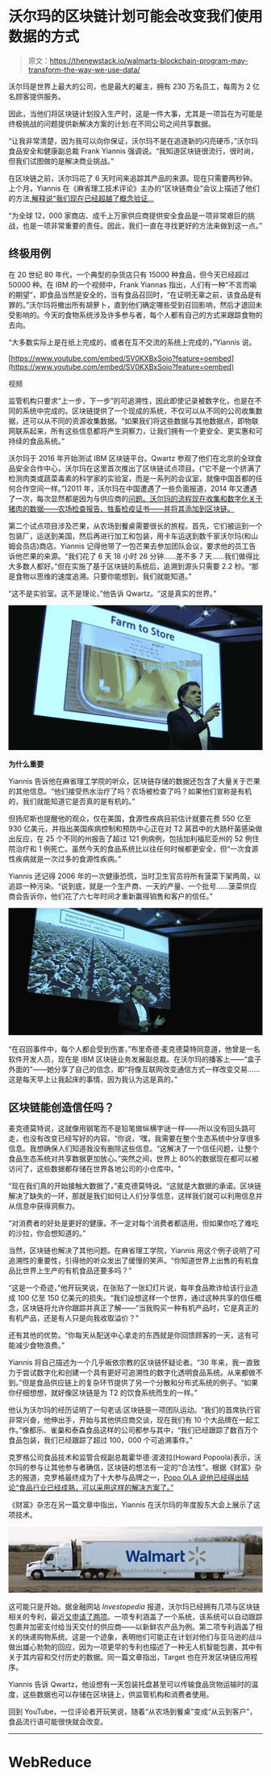 # 沃尔玛的区块链计划可能会改变我们使用数据的方式

> 原文：<https://thenewstack.io/walmarts-blockchain-program-may-transform-the-way-we-use-data/>

沃尔玛是世界上最大的公司，也是最大的雇主，拥有 230 万名员工，每周为 2 亿名顾客提供服务。

因此，当他们将区块链计划投入生产时，这是一件大事，尤其是一项旨在为可能是终极挑战的问题提供新解决方案的计划:在不同公司之间共享数据。

“让我非常清楚，因为我可以向你保证，沃尔玛不是在追逐新的闪亮硬币，”沃尔玛食品安全和健康副总裁 Frank Yiannis 强调说。“我知道区块链很流行，很时尚，但我们试图做的是解决商业挑战。”

在区块链之前，沃尔玛花了 6 天时间来追踪其产品的来源。现在只需要两秒钟。上个月，Yiannis 在《麻省理工技术评论》主办的“区块链商业”会议上描述了他们的方法[,解释说“我们现在已经超越了概念验证…](https://events.technologyreview.com/video/watch/frank-yiannas-walmart-food-safety-supply-chain/)

“为全球 12，000 家商店、成千上万家供应商提供安全食品是一项非常艰巨的挑战，也是一项非常重要的责任。因此，我们一直在寻找更好的方法来做到这一点。”

## 终极用例

在 20 世纪 80 年代，一个典型的杂货店只有 15000 种食品，但今天已经超过 50000 种。在 IBM 的一个视频中，Frank Yiannas 指出，人们有一种“不言而喻的期望”，即食品当然是安全的，当有食品召回时，“在证明无辜之前，该食品是有罪的。”沃尔玛将撤出所有胡萝卜，直到他们确定哪些受到召回影响，然后才退回未受影响的。今天的食物系统涉及许多参与者，每个人都有自己的方式来跟踪食物的去向。

“大多数实际上是在纸上完成的，或者在互不交流的系统上完成的，”Yiannis 说。

[https://www.youtube.com/embed/SV0KXBxSoio?feature=oembed](https://www.youtube.com/embed/SV0KXBxSoio?feature=oembed)

视频

监管机构只要求“上一步，下一步”的可追溯性，因此即使记录被数字化，也是在不同的系统中完成的。区块链提供了一个现成的系统，不仅可以从不同的公司收集数据，还可以从不同的资源收集数据。“如果我们将这些数据与其他数据点，即物联网联系起来，所有这些信息都将产生洞察力，让我们拥有一个更安全、更实惠和可持续的食品系统。”

沃尔玛于 2016 年开始测试 IBM 区块链平台。Qwartz 参观了他们在北京的全球食品安全合作中心，沃尔玛在这里首次推出了区块链试点项目。(“它不是一个挤满了检测肉类或蔬菜毒素的科学家的实验室，而是一系列的会议室，就像中国首都的任何合作空间一样。”)2011 年，沃尔玛在中国遭遇了一些负面报道，2014 年又遭遇了一次，每次显然都是因为与供应商的[问题。沃尔玛的流程现在收集和数字化关于猪肉的数据——农场检查报告、牲畜检疫证书——并将其添加到区块链。](https://www.reuters.com/article/us-china-apec-walmart/wal-mart-to-focus-on-food-safety-in-china-asia-chief-idUSKBN0IT00R20141109)

第二个试点项目涉及芒果，从农场到餐桌需要很长的旅程。首先，它们被运到一个包装厂，运送到美国，然后再进行加工和包装，用卡车运送到数千家沃尔玛(和山姆会员店)商店。Yiannis 记得他带了一包芒果去参加团队会议，要求他的员工告诉他芒果的来源。“我们花了 6 天 18 小时 26 分钟……差不多 7 天……我们做得比大多数人都好。”但在实施了基于区块链的系统后，追溯到源头只需要 2.2 秒。“那是食物以思维的速度追溯。只要你能想到，我们就能知道。”

“这不是实验室。这不是理论，”他告诉 Qwartz。“这是真实的世界。”

![ Time to track - Frank Yiannas speaks at MIT Technology Review's Business of Blockchain conference (via video)](img/59aabe38b233f89b38e1af91ed2072d3.png)

**为什么重要**

Yiannis 告诉他在麻省理工学院的听众，区块链存储的数据还包含了大量关于芒果的其他信息。“他们接受热水治疗了吗？农场被检查了吗？如果他们宣称是有机的，我们就能知道它是否真的是有机的。”

但扬尼斯也提醒他的观众，仅在美国，食源性疾病目前估计就要花费 550 亿至 930 亿美元，并指出美国疾病控制和预防中心正在对 T2 莴苣中的大肠杆菌感染做出反应，在 25 个不同的州报告了超过 121 例病例，包括加利福尼亚州的 52 例住院治疗和 1 例死亡。虽然今天的食品系统比以往任何时候都更安全，但“一次食源性疾病就是一次过多的食源性疾病。”

Yiannis 还记得 2006 年的一次健康恐慌，当时卫生官员将所有菠菜下架两周，以追踪一种污染。“说到底，就是一个生产商、一天的产量、一个批号……菠菜供应商会告诉你，他们花了六七年时间才重新赢得销售和客户的信任。”

![ Frank Yiannas speaks at MIT Technology Review's Business of Blockchain conference (via video)](img/0d566b678a8b1edb367216710e3fa31f.png)

“在召回事件中，每个人都会受到伤害，”布里奇德·麦克德莫特同意道，他曾是一名软件开发人员，现在是 IBM 区块链业务发展副总裁。在沃尔玛的播客上——“盒子外面的”——她分享了自己的信念，即“将像互联网改变通信方式一样改变交易……这是每天早上让我起床的事情，因为我认为这是真的。”

## 区块链能创造信任吗？

麦克德莫特说，这就像用钢笔而不是铅笔做纵横字谜一样——所以没有回头路可走，也没有改变已经写好的内容。“你说，‘嘿，我需要在整个生态系统中分享很多信息。我想确保人们知道我没有删除这些信息。“这解决了一个信任问题，让整个食品生态系统对共享数据更加放心。”突然之间，世界上 80%的数据现在都可以被访问了，这些数据都存储在世界各地公司的小仓库中。"

“现在我们真的开始接触大数据了，”麦克德莫特说。“这就是大数据的承诺。区块链解决了缺失的一环，那就是我们如何让人们分享信息，这样我们就可以利用信息并从信息中获得洞察力。

“对消费者的好处是更好的健康。不一定对每个消费者都适用，但如果你吃了难吃的沙拉，你会想知道的。”

当然，区块链也解决了其他问题。在麻省理工学院，Yiannis 用这个例子说明了可追溯性的重要性，引得他的听众发出了缓慢的笑声。“你知道世界上出售的有机食品比世界上生产的有机食品还要多吗？”

“这是一个奇迹，”他开玩笑说，在张贴了一张幻灯片说，每年食品欺诈给该行业造成 100 亿至 150 亿美元的损失。“我们设想这样一个世界，通过这种共享的信任概念，区块链将允许你跟踪并真正了解——“当我购买一种有机产品时，它是真正的有机产品，还是有人只是向我收取溢价？"

还有其他的优势。“你每天从配送中心拿走的东西就是你回馈顾客的一天，这有可能减少食物浪费。”

Yiannis 将自己描述为一个几乎皈依宗教的区块链怀疑论者。“30 年来，我一直致力于尝试数字化和创建一个具有更好可追溯性的数字化透明食品系统。从来都做不到。”但是食品供应链上的复杂环节提供了另一个分散和分布式系统的例子。“如果你仔细想想，就好像区块链是为 T2 的饮食系统而生的一样。”

他认为沃尔玛的经历证明了一句老话:区块链是一项团队运动。“我们的首席执行官非常兴奋，他伸出手，开始与其他供应商交谈，现在我们有 10 个大品牌在一起工作。”像都乐、雀巢和泰森食品这样的公司都参与其中，“我们已经跟踪了数百万个食品包装，我们已经跟踪了超过 100，000 个可追溯事件。”

克罗格公司食品技术和监管合规副总裁霍华德·波波拉(Howard Popoola)表示，沃尔玛的参与让其他参与者确信，区块链的想法有一定的“合法性”。根据《财富》杂志的报道，克罗格最终成为了十大参与品牌之一，[Popo OLA 说他已经得出结论“食品行业已经成熟，可以采用这样的解决方案了。”](http://fortune.com/2017/08/22/walmart-blockchain-ibm-food-nestle-unilever-tyson-dole/)

《财富》杂志在另一篇文章中指出，Yiannis 在沃尔玛的年度股东大会上展示了这项技术。

![Walmart%u2019s_Grease_Fuel_Truck - Creative Commons by Walmart from Bentonville, USA](img/c74eb28bdb0ff71e74ef59c5a9fbd3d6.png)

这可能只是开始。据金融网站 *Investopedia* 报道，沃尔玛已经拥有几项与区块链相关的专利，最近[又申请了两项](https://www.investopedia.com/news/why-walmart-filing-blockchain-patents/)。一项专利涵盖了一个系统，该系统可以自动跟踪包裹并加密支付给当天交付的供应商——以新鲜农产品为例。第二项专利涵盖了相关的快递购物系统。这是一个迹象，表明他们可能正在计划对他们与亚马逊的战斗做出雄心勃勃的回应，因为一项更早的专利也描述了一种无人机智能包裹，其中有关于其内容和交付历史的数据。同一篇文章指出，Target 也在开发区块链应用程序。

Yiannis 告诉 Qwartz，他设想有一天包装托盘甚至可以传输食品货物运输时的温度，这些数据也可以存储在区块链上，供监管机构和消费者使用。

回到 YouTube，一位评论者开玩笑说，随着“从农场到餐桌”变成“从云到客户”，食品流行语可能很快就会改变。

* * *

# WebReduce

<svg xmlns:xlink="http://www.w3.org/1999/xlink" viewBox="0 0 68 31" version="1.1"><title>Group</title> <desc>Created with Sketch.</desc></svg>